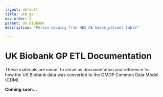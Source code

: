```yaml
---
layout: default
title: ukb_gp
nav_order: 3
parent: UK BIOBANK
description: "Person mapping from HES AE hesae_patient table"

---
```


# UK Biobank GP ETL Documentation

These materials are meant to serve as documentation and reference for how the UK Biobank data was converted to the OMOP Common Data Model (CDM).

**Coming soon...**
